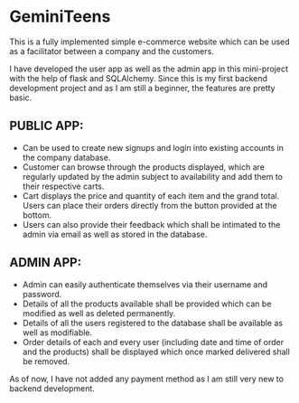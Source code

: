 # GeminiTeens

This is a fully implemented simple e-commerce website which can be used as a facilitator between a company and the customers. 

I have developed the user app as well as the admin app in this mini-project with the help of flask and SQLAlchemy. Since this is my first backend development project and as I am still a beginner, the features are pretty basic. 

## PUBLIC APP:
- Can be used to create new signups and login into existing accounts in the company database. 
- Customer can browse through the products displayed, which are regularly updated by the admin subject to availability and add them to their respective carts. 
- Cart displays the price and quantity of each item and the grand total. Users can place their orders directly from the button provided at the bottom. 
- Users can also provide their feedback which shall be intimated to the admin via email as well as stored in the database. 

## ADMIN APP:
- Admin can easily authenticate themselves via their username and password. 
- Details of all the products available shall be provided which can be modified as well as deleted permanently. 
- Details of all the users registered to the database shall be available as well as modifiable. 
- Order details of each and every user (including date and time of order and the products) shall be displayed which once marked delivered shall be removed. 

As of now, I have not added any payment method as I am still very new to backend development. 
